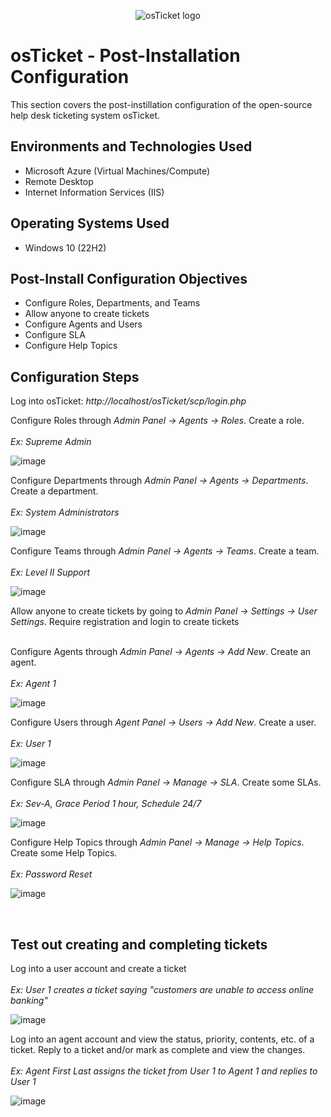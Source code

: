 <p align="center">
<img src="https://i.imgur.com/Clzj7Xs.png" alt="osTicket logo"/>
</p>

<h1>osTicket - Post-Installation Configuration</h1>
This section covers the post-instillation configuration of the open-source help desk ticketing system osTicket.
<br />

<h2>Environments and Technologies Used</h2>

- Microsoft Azure (Virtual Machines/Compute)
- Remote Desktop
- Internet Information Services (IIS)

<h2>Operating Systems Used </h2>

- Windows 10</b> (22H2)

<h2>Post-Install Configuration Objectives</h2>

- Configure Roles, Departments, and Teams
- Allow anyone to create tickets
- Configure Agents and Users
- Configure SLA
- Configure Help Topics

<h2>Configuration Steps</h2>

<p>
  Log into osTicket: <i>http://localhost/osTicket/scp/login.php</i>
</p>
<p>
  Configure Roles through <i>Admin Panel -> Agents -> Roles</i>. Create a role. <br /><br />
  <em>Ex: Supreme Admin</em>
  
![image](https://github.com/steffan-h/osticket_post_instal/assets/146549173/70ce208d-7777-4468-96ed-889b1da7eb12)
</p>
<p>
  Configure Departments through <i>Admin Panel -> Agents -> Departments</i>. Create a department. <br /><br />
  <em>Ex: System Administrators</em>
  
 ![image](https://github.com/steffan-h/osticket_post_instal/assets/146549173/db1427f1-ad76-4333-9c2a-9c0264f6f7a8)
</p>
<p>
  Configure Teams through <i>Admin Panel -> Agents -> Teams</i>. Create a team. <br /><br />
  <em>Ex: Level II Support</em>
  
![image](https://github.com/steffan-h/osticket_post_instal/assets/146549173/46e38f44-e2b1-4e80-a01d-1922a49054d4)
</p>
<p>
  Allow anyone to create tickets by going to <i>Admin Panel -> Settings -> User Settings</i>. Require registration and login to create tickets <br /><br />
</p>
<p>
  Configure Agents through <i>Admin Panel -> Agents -> Add New</i>. Create an agent. <br /><br />
  <em>Ex: Agent 1</em>
  
![image](https://github.com/steffan-h/osticket_post_instal/assets/146549173/db634e5d-b161-493d-a4bd-dd14e0fac675)
</p>
<p>
  Configure Users through <i>Agent Panel -> Users -> Add New</i>. Create a user. <br /><br />
  <em>Ex: User 1</em>
  
![image](https://github.com/steffan-h/osticket_post_instal/assets/146549173/9789a757-9f8e-4396-ad79-eecbedf4ff5b)
</p>
<p>
  Configure SLA through <i>Admin Panel -> Manage -> SLA</i>. Create some SLAs. <br /><br />
  <em>Ex: Sev-A, Grace Period 1 hour, Schedule 24/7</em>
  
![image](https://github.com/steffan-h/osticket_post_instal/assets/146549173/071f0fc7-5df4-48b8-8373-2f2a3daec445)
</p>
<p>
  Configure Help Topics through <i>Admin Panel -> Manage -> Help Topics</i>. Create some Help Topics. <br /><br />
  <em>Ex: Password Reset</em>
  
![image](https://github.com/steffan-h/osticket_post_instal/assets/146549173/0645751c-d329-45d2-8bf2-729b3673d85d)
</p>

<br />
<h2>Test out creating and completing tickets</h2>

<p>
  Log into a user account and create a ticket <br /><br />
  <em>Ex: User 1 creates a ticket saying "customers are unable to access online banking"</em>

![image](https://github.com/steffan-h/osticket_post_instal/assets/146549173/24701b29-6c30-4168-846f-acde1f541d10)
</p>
<p>
  Log into an agent account and view the status, priority, contents, etc. of a ticket. Reply to a ticket and/or mark as complete and view the changes. <br/><br/> 
  <em>Ex: Agent First Last assigns the ticket from User 1 to Agent 1 and replies to User 1</em>

![image](https://github.com/steffan-h/osticket_post_instal/assets/146549173/8e909e93-5317-4acb-b146-fbeaaf8e077f)
</p>
